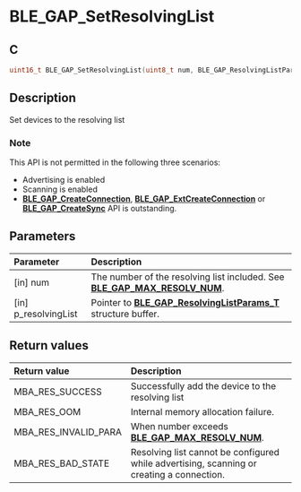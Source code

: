 # BLE_GAP_SetResolvingList

## C

```c
uint16_t BLE_GAP_SetResolvingList(uint8_t num, BLE_GAP_ResolvingListParams_T *p_resolvingList);
```

## Description

Set devices to the resolving list

### Note

This API is not permitted in the following three scenarios:
- Advertising is enabled
- Scanning is enabled
- **[BLE_GAP_CreateConnection](GUID-36614049-39A7-4198-8C91-2316E2FE90BD.md)**, **[BLE_GAP_ExtCreateConnection](GUID-9A50C4A9-869F-479C-B03D-679848B4C27A.md)** or **[BLE_GAP_CreateSync](GUID-19848F3A-AC20-4003-82FC-E7D075207A5F.md)** API is outstanding.

## Parameters

|Parameter|Description|
|:---|:---|
|\[in\] num|The number of the resolving list included. See **[BLE_GAP_MAX_RESOLV_NUM](GUID-948A9A73-48B2-42E4-A433-27915FAE25DD.md)**.|
|\[in\] p_resolvingList|Pointer to **[BLE_GAP_ResolvingListParams_T](GUID-ED949D2B-8D61-4BA5-927B-961C9020544B.md)** structure buffer.|

## Return values

|Return value|Description|
|:---|:---|
MBA_RES_SUCCESS|Successfully add the device to the resolving list|
MBA_RES_OOM|Internal memory allocation failure.|
MBA_RES_INVALID_PARA|When number exceeds **[BLE_GAP_MAX_RESOLV_NUM](GUID-948A9A73-48B2-42E4-A433-27915FAE25DD.md)**.|
MBA_RES_BAD_STATE|Resolving list cannot be configured while advertising, scanning or creating a connection.|
